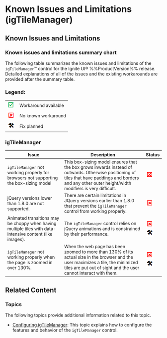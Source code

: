﻿<!--
|metadata|
{
    "fileName": "igtilemanager-known-issues-and-limitations",
    "controlName": "igTileManager",
    "tags": ["Known Issues","Layouts"]
}
|metadata|
-->

# Known Issues and Limitations (igTileManager)

## Known Issues and Limitations
### Known issues and limitations summary chart

The following table summarizes the known issues and limitations of the `igTileManager`™ control for the Ignite UI® %%ProductVersion%% release. Detailed explanations of all of the issues and the existing workarounds are provided after the summary table.

### Legend:

<table class="table">
    <tbody>
        <tr>
            <td><img src="../../images/images/positive.png" alt="" class="img-responsive"></td>
            <td>Workaround available</td>
        </tr>
        <tr>
            <td><img src="../../images/images/negative.png" alt="" class="img-responsive"></td>
            <td>No known workaround</td>
        </tr>
        <tr>
            <td><img src="../../images/images/plannedFix.png" alt="" class="img-responsive"></td>
            <td>Fix planned</td>
        </tr>
    </tbody>
</table>



### igTileManager

Issue| Description |Status
---|---|---
`igTileManager` not working properly for browsers not supporting the box-sizing model | This box-sizing model ensures that the box grows inwards instead of outwards. Otherwise positioning of tiles that have paddings and borders and any other outer height/width modifiers is very difficult. |![](../../images/images/negative.png)
jQuery versions lower than 1.8.0 are not supported. |There are certain limitations in JQuery versions earlier than 1.8.0 that prevent the `igTileManager` control from working properly. |![](../../images/images/negative.png)
Animated transitions may be choppy when having multiple tiles with data-intensive content (like images).|The `igTileManager` control relies on jQuery animations and is constrained by their performance.|![](../../images/images/negative.png) <br> ![](../../images/images/plannedFix.png)
`igTileManager` not working properly when the page is zoomed in over 130%.|When the web page has been zoomed to more than 130% of its actual size in the browser and the user maximizes a tile, the minimized tiles are put out of sight and the user cannot interact with them.|![](../../images/images/negative.png) <br> ![](../../images/images/plannedFix.png)


## Related Content
### Topics

The following topics provide additional information related to this topic.

- [Configuring igTileManager](igTileManager-Configuring.html): This topic explains how to configure the features and behavior of the `igTileManager` control.
    




 

 


